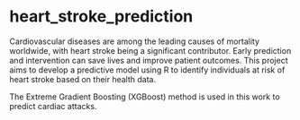 # heart_stroke_prediction
Cardiovascular diseases are among the leading causes of mortality worldwide, with heart stroke being a significant contributor. Early prediction and intervention can save lives and improve patient outcomes. This project aims to develop a predictive model using R to identify individuals at risk of heart stroke based on their health data.


The Extreme Gradient Boosting (XGBoost) method is used in this work to predict cardiac attacks. 
